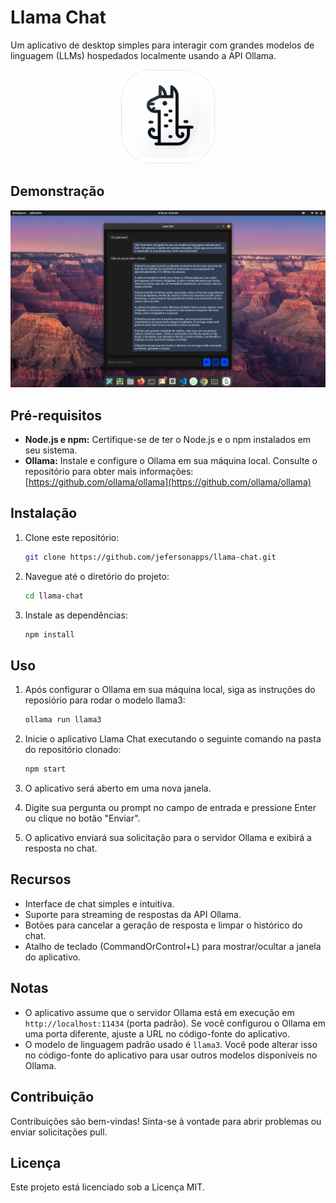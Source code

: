 # Llama Chat

Um aplicativo de desktop simples para interagir com grandes modelos de linguagem (LLMs) hospedados localmente usando a API Ollama.

<p align="center">
  <img src="./assets/llama-logo.png" alt="Ícone do app" width="150"/>
</p>

## Demonstração

<p align="center">
  <img src="./assets/demonstration.png" alt="Funcionamento do app" width="600"/>
</p>

## Pré-requisitos

- **Node.js e npm:** Certifique-se de ter o Node.js e o npm instalados em seu sistema.
- **Ollama:** Instale e configure o Ollama em sua máquina local. Consulte o repositório para obter mais informações: [https://github.com/ollama/ollama](https://github.com/ollama/ollama)

## Instalação

1. Clone este repositório:

   ```bash
   git clone https://github.com/jefersonapps/llama-chat.git
   ```

2. Navegue até o diretório do projeto:

   ```bash
   cd llama-chat
   ```

3. Instale as dependências:

   ```bash
   npm install
   ```

## Uso

1. Após configurar o Ollama em sua máquina local, siga as instruções do reposiório para rodar o modelo llama3:

   ```bash
   ollama run llama3
   ```

2. Inicie o aplicativo Llama Chat executando o seguinte comando na pasta do repositório clonado:

   ```bash
   npm start
   ```

3. O aplicativo será aberto em uma nova janela.
4. Digite sua pergunta ou prompt no campo de entrada e pressione Enter ou clique no botão "Enviar".
5. O aplicativo enviará sua solicitação para o servidor Ollama e exibirá a resposta no chat.

## Recursos

- Interface de chat simples e intuitiva.
- Suporte para streaming de respostas da API Ollama.
- Botões para cancelar a geração de resposta e limpar o histórico do chat.
- Atalho de teclado (CommandOrControl+L) para mostrar/ocultar a janela do aplicativo.

## Notas

- O aplicativo assume que o servidor Ollama está em execução em `http://localhost:11434` (porta padrão). Se você configurou o Ollama em uma porta diferente, ajuste a URL no código-fonte do aplicativo.
- O modelo de linguagem padrão usado é `llama3`. Você pode alterar isso no código-fonte do aplicativo para usar outros modelos disponíveis no Ollama.

## Contribuição

Contribuições são bem-vindas! Sinta-se à vontade para abrir problemas ou enviar solicitações pull.

## Licença

Este projeto está licenciado sob a Licença MIT.
